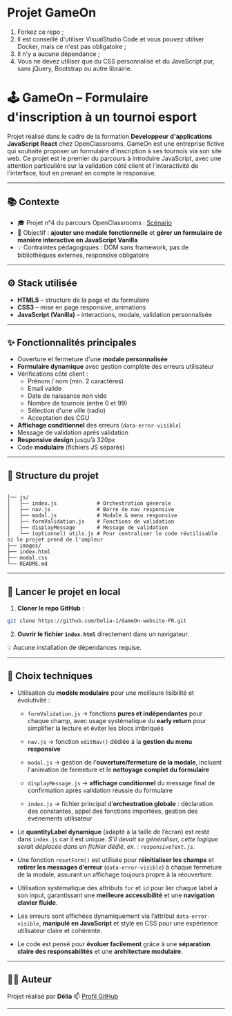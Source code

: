 # Projet GameOn
1. Forkez ce repo ;
2. Il est conseillé d'utiliser VisualStudio Code et vous pouvez utiliser Docker, mais ce n'est pas obligatoire ;
3. Il n'y a aucune dépendance ;
4. Vous ne devez utiliser que du CSS personnalisé et du JavaScript pur, sans jQuery, Bootstrap ou autre librairie.


# 🕹️ GameOn – Formulaire d'inscription à un tournoi esport

Projet réalisé dans le cadre de la formation **Developpeur d'applications JavaScript React** chez OpenClassrooms.
GameOn est une entreprise fictive qui souhaite proposer un formulaire d'inscription à ses tournois via son site web.
Ce projet est le premier du parcours à introduire JavaScript, avec une attention particulière sur la validation côté client et l'interactivité de l'interface, tout en prenant en compte le responsive.

---

## 📚 Contexte

- 🎓 Projet n°4 du parcours OpenClassrooms : [Scénario](https://openclassrooms.com/fr/paths/877/projects/807/709-scenario)
- 🎯 Objectif : **ajouter une modale fonctionnelle** et **gérer un formulaire de manière interactive en JavaScript Vanilla**
- 💡 Contraintes pédagogiques : DOM sans framework, pas de bibliothèques externes, responsive obligatoire

---

## ⚙️ Stack utilisée

- **HTML5** – structure de la page et du formulaire
- **CSS3** – mise en page responsive, animations
- **JavaScript (Vanilla)** – interactions, modale, validation personnalisée

---

## ✨ Fonctionnalités principales

- Ouverture et fermeture d'une **modale personnalisée**
- **Formulaire dynamique** avec gestion complète des erreurs utilisateur
- Vérifications côté client :
  - Prénom / nom (min. 2 caractères)
  - Email valide
  - Date de naissance non vide
  - Nombre de tournois (entre 0 et 99)
  - Sélection d'une ville (radio)
  - Acceptation des CGU
- **Affichage conditionnel** des erreurs (`data-error-visible`)
- Message de validation après validation
- **Responsive design** jusqu’à 320px
- Code **modulaire** (fichiers JS séparés)

---

## 📁 Structure du projet

```

│── js/
│   ├── index.js             # Orchestration générale
│   ├── nav.js               # Barre de nav responsive
│   ├── modal.js             # Modale & menu responsive
│   ├── formValidation.js    # Fonctions de validation
│   ├── displayMessage       # Message de validation
│   └── (optionnel) utils.js # Pour centraliser le code réutilisable si le projet prend de l'ampleur
├── images/
├── index.html
├── modal.css
└── README.md
```

---

## 🚀 Lancer le projet en local

1. **Cloner le repo GitHub** :
```bash
git clone https://github.com/Delia-1/GameOn-website-FR.git
```

2. **Ouvrir le fichier `index.html`** directement dans un navigateur.

💡 Aucune installation de dépendances requise.

---

## 🧠 Choix techniques

- Utilisation du **modèle modulaire** pour une meilleure lisibilité et évolutivité :

  - `formValidation.js` → fonctions **pures et indépendantes** pour chaque champ, avec usage systématique du **early return** pour simplifier la lecture et éviter les blocs imbriqués

  - `nav.js` → fonction `editNav()` dédiée à la **gestion du menu responsive**

  - `modal.js` → gestion de l’**ouverture/fermeture de la modale**, incluant l'animation de fermeture et le **nettoyage complet du formulaire**

  - `displayMessage.js` → **affichage conditionnel** du message final de confirmation après validation réussie du formulaire

  - `index.js` → fichier principal d’**orchestration globale** : déclaration des constantes, appel des fonctions importées, gestion des événements utilisateur

- Le **quantityLabel dynamique** (adapté à la taille de l’écran) est resté dans `index.js` car il est unique.
  _S’il devait se généraliser, cette logique serait déplacée dans un fichier dédié, ex. : `responsiveText.js`._

- Une fonction `resetForm()` est utilisée pour **réinitialiser les champs** et **retirer les messages d’erreur** (`data-error-visible`) à chaque fermeture de la modale, assurant un affichage toujours propre à la réouverture.

- Utilisation systématique des attributs `for` et `id` pour lier chaque label à son input, garantissant une **meilleure accessibilité** et une **navigation clavier fluide**.

- Les erreurs sont affichées dynamiquement via l’attribut `data-error-visible`, **manipulé en JavaScript** et stylé en CSS pour une expérience utilisateur claire et cohérente.

- Le code est pensé pour **évoluer facilement** grâce à une **séparation claire des responsabilités** et une **architecture modulaire**.

---

## 👩‍💻 Auteur

Projet réalisé par **Délia**
📫 [Profil GitHub](https://github.com/Delia-1)

---
